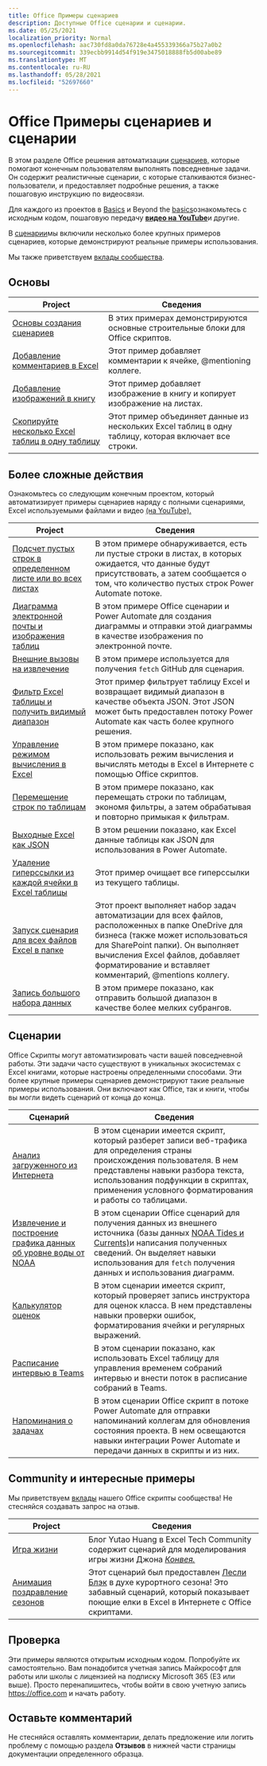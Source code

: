 ```yaml
---
title: Office Примеры сценариев
description: Доступные Office сценарии и сценарии.
ms.date: 05/25/2021
localization_priority: Normal
ms.openlocfilehash: aac730fd8a0da76728e4a455339366a75b27a0b2
ms.sourcegitcommit: 339ecbb9914d54f919e3475018888fb5d00abe89
ms.translationtype: MT
ms.contentlocale: ru-RU
ms.lasthandoff: 05/28/2021
ms.locfileid: "52697660"
---
```

# <a name="office-scripts-samples-and-scenarios"></a>Office Примеры сценариев и сценарии

В этом разделе Office решения автоматизации [сценариев,](../../overview/excel.md) которые помогают конечным пользователям выполнять повседневные задачи. Он содержит реалистичные сценарии, с которые сталкиваются бизнес-пользователи, и предоставляет подробные решения, а также пошаговую инструкцию по видеосвязи.

Для каждого из проектов в [Basics](#basics) и Beyond the [basics](#beyond-the-basics)ознакомьтесь с исходным кодом, пошаговую передачу [**видео на YouTube**](https://www.youtube.com/playlist?list=PLr3zVPZrMOUMl88fs8uc2GGAePRnNe6m0)и другие.

В [сценарии](#scenarios)мы включили несколько более крупных примеров сценариев, которые демонстрируют реальные примеры использования.

Мы также приветствуем [вклады сообщества](#community-contributions-and-fun-samples).

## <a name="basics"></a>Основы

| Project | Сведения |
|---------|---------|
| [Основы создания сценариев](../excel-samples.md) | В этих примерах демонстрируются основные строительные блоки для Office скриптов. |
| [Добавление комментариев в Excel](add-excel-comments.md) | Этот пример добавляет комментарии к ячейке, @mentioning коллеге. |
| [Добавление изображений в книгу](add-image-to-workbook.md) | Этот пример добавляет изображение в книгу и копирует изображение на листах.|
| [Скопируйте несколько Excel таблиц в одну таблицу](copy-tables-combine.md) | Этот пример объединяет данные из нескольких Excel таблиц в одну таблицу, которая включает все строки. |

## <a name="beyond-the-basics"></a>Более сложные действия

Ознакомьтесь со следующим конечным проектом, который автоматизирует примеры сценариев наряду с полными сценариями, Excel используемыми файлами и видео [(на YouTube).](https://www.youtube.com/playlist?list=PLr3zVPZrMOUMl88fs8uc2GGAePRnNe6m0)

| Project | Сведения |
|---------|---------|
| [Подсчет пустых строк в определенном листе или во всех листах](count-blank-rows.md) | В этом примере обнаруживается, есть ли пустые строки в листах, в которых ожидается, что данные будут присутствовать, а затем сообщается о том, что количество пустых строк Power Automate потоке. |
| [Диаграмма электронной почты и изображения таблиц](email-images-chart-table.md) | В этом примере Office сценарии и Power Automate для создания диаграммы и отправки этой диаграммы в качестве изображения по электронной почте. |
| [Внешние вызовы на извлечение](external-fetch-calls.md) | В этом примере используется для получения `fetch` GitHub для сценария. |
| [Фильтр Excel таблицы и получить видимый диапазон](filter-table-get-visible-range.md) | Этот пример фильтрует таблицу Excel и возвращает видимый диапазон в качестве объекта JSON. Этот JSON может быть предоставлен потоку Power Automate как часть более крупного решения. |
| [Управление режимом вычисления в Excel](excel-calculation.md) | В этом примере показано, как использовать режим вычисления и вычислять методы в Excel в Интернете с помощью Office скриптов. |
| [Перемещение строк по таблицам](move-rows-across-tables.md) | В этом примере показано, как перемещать строки по таблицам, экономя фильтры, а затем обрабатывая и повторно примыкая к фильтрам. |
| [Выходные Excel как JSON](get-table-data.md) | В этом решении показано, как Excel данные таблицы как JSON для использования в Power Automate. |
| [Удаление гиперссылки из каждой ячейки в Excel таблицы](remove-hyperlinks-from-cells.md) | Этот пример очищает все гиперссылки из текущего таблицы. |
| [Запуск сценария для всех файлов Excel в папке](automate-tasks-on-all-excel-files-in-folder.md) | Этот проект выполняет набор задач автоматизации для всех файлов, расположенных в папке OneDrive для бизнеса (также может использоваться для SharePoint папки). Он выполняет вычисления Excel файлов, добавляет форматирование и вставляет комментарий, @mentions коллегу. |
| [Запись большого набора данных](write-large-dataset.md) | В этом примере показано, как отправить большой диапазон в качестве более мелких субрангов. |

## <a name="scenarios"></a>Сценарии

Office Скрипты могут автоматизировать части вашей повседневной работы. Эти задачи часто существуют в уникальных экосистемах с Excel книгами, которые настроены определенными способами. Эти более крупные примеры сценариев демонстрируют такие реальные примеры использования. Они включают как Office, так и книги, чтобы вы могли видеть сценарий от конца до конца.

| Сценарий | Сведения |
|---------|---------|
| [Анализ загруженного из Интернета](../scenarios/analyze-web-downloads.md) | В этом сценарии имеется скрипт, который разберет записи веб-трафика для определения страны происхождения пользователя. В нем представлены навыки разбора текста, использования подфункции в скриптах, применения условного форматирования и работы со таблицами. |
| [Извлечение и построение графика данных об уровне воды от NOAA](../scenarios/noaa-data-fetch.md) | В этом сценарии Office сценарий для получения данных из внешнего источника (базы данных [NOAA Tides и Currents)](https://tidesandcurrents.noaa.gov/)и написания полученных сведений. Он выделяет навыки использования для `fetch` получения данных и использования диаграмм. |
| [Калькулятор оценок](../scenarios/grade-calculator.md) | В этом сценарии имеется скрипт, который проверяет запись инструктора для оценок класса. В нем представлены навыки проверки ошибок, форматирования ячейки и регулярных выражений. |
| [Расписание интервью в Teams](../scenarios/schedule-interviews-in-teams.md) | В этом сценарии показано, как использовать Excel таблицу для управления временем собраний интервью и внести поток в расписание собраний в Teams. |
| [Напоминания о задачах](../scenarios/task-reminders.md) | В этом сценарии Office скрипт в потоке Power Automate для отправки напоминаний коллегам для обновления состояния проекта. В нем освещаются навыки интеграции Power Automate и передачи данных в скрипты и из них. |

## <a name="community-contributions-and-fun-samples"></a>Community и интересные примеры

Мы приветствуем [вклады](https://github.com/OfficeDev/office-scripts-docs/blob/master/Contributing.md) нашего Office скрипты сообщества! Не стесняйся создавать запрос на отзыв.

| Project | Сведения |
|---------|---------|
| [Игра жизни](https://techcommunity.microsoft.com/t5/excel-blog/ready-player-zero/ba-p/2246208) | Блог Yutao Huang в Excel Tech Community содержит сценарий для моделирования игры жизни Джона [*Конвея.*](https://en.wikipedia.org/wiki/Conway%27s_Game_of_Life) |
| [Анимация поздравление сезонов](community-seasons-greetings.md) | Этот сценарий был предоставлен [Лесли Блэк](https://www.linkedin.com/in/lesblackconsultant/) в духе курортного сезона! Это забавный сценарий, который показывает поющие елки в Excel в Интернете с Office скриптами. |

## <a name="try-it-out"></a>Проверка

Эти примеры являются открытым исходным кодом. Попробуйте их самостоятельно. Вам понадобится учетная запись Майкрософт для работы или школы с лицензией на подписку Microsoft 365 (E3 или выше). Просто перенапишитесь, чтобы войти в свою учетную запись https://office.com и начать работу.

## <a name="leave-a-comment"></a>Оставьте комментарий

Не стесняйся оставлять комментарии, делать предложение или логить проблему с помощью раздела **Отзывов** в нижней части страницы документации определенного образца.

